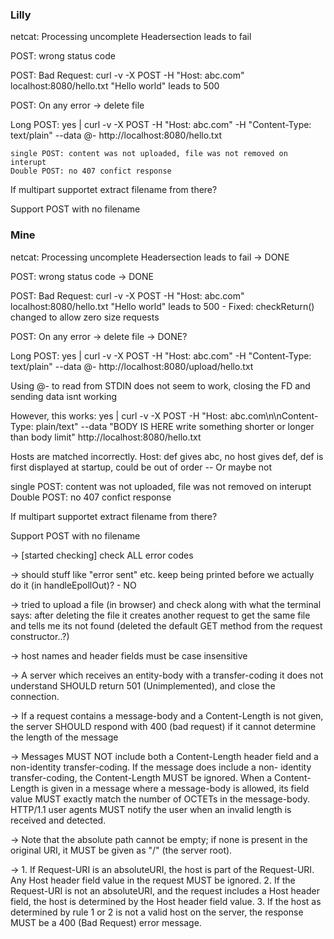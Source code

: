 <!-- # webserv

Build a HTTP server

## Concepts

1. HTTP Protocol:

    Understand HTTP/1.1 (status codes, headers, methods like GET, POST, DELETE).
    Resource: [MDN Web Docs on HTTP](https://developer.mozilla.org/en-US/docs/Web/HTTP)
    Resource: [RFC 2616 (HTTP/1.1)](https://datatracker.ietf.org/doc/html/rfc2616)

2. Networking Basics:

    Learn about sockets, non-blocking I/O, and protocols like TCP/IP.
    Resource: [Beej's Guide to Network Programming](https://beej.us/guide/bgnet/)

3. Server Configuration:

    Study how servers like NGINX use configuration files to define behavior.
    Resource: [NGINX Beginner’s Guide](https://beej.us/guide/bgnet/)

4. Poll Mechanisms:

    Learn about poll(), select(), and epoll() for handling multiple connections.

5. CGI (Common Gateway Interface):

    Understand how to execute external scripts via the server.
    Resource: [Wikipedia on CGI](https://en.wikipedia.org/wiki/Common_Gateway_Interface)

6. Error Handling and Default Pages:

    Learn to handle server errors gracefully and provide default error pages.

7. Stress Testing:

    Tools like Apache Benchmark (ab) or wrk for testing server resilience.
    Resource: [Apache Benchmark Guide](https://httpd.apache.org/docs/2.4/programs/ab.html)

## HTTP Protocol:

### What is HTTP?:

 Hypertext Transfer Protocol (HTTP) is an application-layer protocol for transmitting hypermedia documents, such as HTML. It was designed for communication between web browsers and web servers, but it can also be used for other purposes, such as machine-to-machine communication, programmatic access to APIs, and more.

HTTP follows a classical client-server model, with a client opening a connection to make a request, then waiting until it receives a response from the server. HTTP is a stateless protocol, meaning that the server does not keep any session data between two requests, although the later addition of cookies adds state to some client-server interactions.

References

### HTTP headers

Message headers are used to send metadata about a resource or a HTTP message, and to describe the behavior of the client or the server.

### HTTP request methods

Request methods indicate the purpose of the request and what is expected if the request is successful. The most common methods are ```GET``` and ```POST``` for retrieving and sending data to servers, respectively, but there are other methods which serve different purposes such as ```DELETE```.

### HTTP response status codes

Response status codes indicate the outcome of a specific HTTP request. Responses are grouped in five classes: 
- informational
- successful
- redirections
- client errors
- server errors.

## Suggested Workflow

Start Small:
    Implement a basic HTTP server that can handle simple GET requests.

Add Complexity:
    Implement POST and DELETE methods.
    Support static files and directory listings.
    Add configurations for custom error pages, port settings, and limits.

Use NGINX for Comparison:
    Set up a simple NGINX server and compare behaviors for different scenarios.

Test Extensively:
    Use curl and telnet for manual testing.
    Automate tests in Python or another scripting language.

## Tools and Resources

Books:
   "The Definitive Guide to HTTP" by David Gourley
   "Unix Network Programming" by W. Richard Stevens

Online Tutorials:
   CS50 Web Development with Python and JavaScript -->

### Lilly

netcat:	Processing uncomplete Headersection leads to fail

POST:	wrong status code

POST:	Bad Request: curl -v -X POST -H "Host: abc.com" localhost:8080/hello.txt "Hello world" leads to 500

POST:	On any error -> delete file

Long POST:
	yes | curl -v -X POST -H "Host: abc.com" -H "Content-Type: text/plain" --data @- http://localhost:8080/hello.txt
	
	single POST: content was not uploaded, file was not removed on interupt
	Double POST: no 407 confict response

If multipart supportet extract filename from there?

Support POST with no filename 


### Mine

netcat: Processing uncomplete Headersection leads to fail -> DONE

POST: wrong status code -> DONE 

POST: Bad Request: curl -v -X POST -H "Host: abc.com" localhost:8080/hello.txt "Hello world" leads to 500 
    - Fixed: checkReturn() changed to allow zero size requests

POST: On any error -> delete file     -> DONE?

Long POST: yes | curl -v -X POST -H "Host: abc.com" -H "Content-Type: text/plain" --data @- http://localhost:8080/upload/hello.txt

Using @- to read from STDIN does not seem to work, closing the FD and sending data isnt working

However, this works:
yes | curl -v -X POST -H "Host: abc.com\n\nContent-Type: plain/text" --data "BODY IS HERE write something shorter or longer than body limit" http://localhost:8080/hello.txt

Hosts are matched incorrectly. Host: def gives abc, no host gives def, def is first displayed at startup, could be out of order -- Or maybe not










single POST: content was not uploaded, file was not removed on interupt
Double POST: no 407 confict response

If multipart supportet extract filename from there?

Support POST with no filename


<!-- -> add newlines -->

<!-- -> check if should be deleted -->

<!-- -> check difference between remove and unlink -> remove can delete empty respositories, unlink can not
	=> changed all to remove -->

<!-- -> remove clients before goodbye message -->

<!-- -> add "Server disconnected" instead of Client for the actual servers -->

<!-- -> checkReturn only checks for -1 because of the empty post thing, but if we are not using it for 0 as well
	should i just get rid of it and check for -1 and 0 manually since we have to check anyway?
	i just changed the checkReturn function to take the last argument as the error message for 0 if it is given, otherwise defaults to empty and returns true -->

-> [started checking] check ALL error codes

-> should stuff like "error sent" etc. keep being printed before we actually do it (in handleEpollOut)? - NO

<!-- -> [switched but needs to be tested more] HTTP/1.1 will by default set the connection to "keep-alive"
	only shows the connection for close if:
	- it was requested to be closed by the Client
	- we (the server) decide to do so because we have encountered an error or smth thats not implemented
	- the response has no (valid) content length included and no chunked encoding was used -->

-> tried to upload a file (in browser) and check along with what the terminal says:
	after deleting the file it creates another request to get the same file and tells me its not found
	(deleted the default GET method from the request constructor..?)

-> host names and header fields must be case insensitive

-> A server which receives an entity-body with a transfer-coding it does
   not understand SHOULD return 501 (Unimplemented), and close the
   connection.

<!-- -> GET request with body-> should ignore body -->

-> If a request contains a message-body and a Content-Length is not given,
   the server SHOULD respond with 400 (bad request) if it cannot determine the length of the message

-> Messages MUST NOT include both a Content-Length header field and a
   non-identity transfer-coding. If the message does include a non-
   identity transfer-coding, the Content-Length MUST be ignored.
   When a Content-Length is given in a message where a message-body is
   allowed, its field value MUST exactly match the number of OCTETs in
   the message-body. HTTP/1.1 user agents MUST notify the user when an
   invalid length is received and detected.

-> Note that the absolute path cannot be empty; if none is present in the original URI,
	it MUST be given as "/" (the server root).

-> 1. If Request-URI is an absoluteURI, the host is part of the
     Request-URI. Any Host header field value in the request MUST be
     ignored.
   2. If the Request-URI is not an absoluteURI, and the request includes
     a Host header field, the host is determined by the Host header
     field value.
   3. If the host as determined by rule 1 or 2 is not a valid host on
     the server, the response MUST be a 400 (Bad Request) error message.

